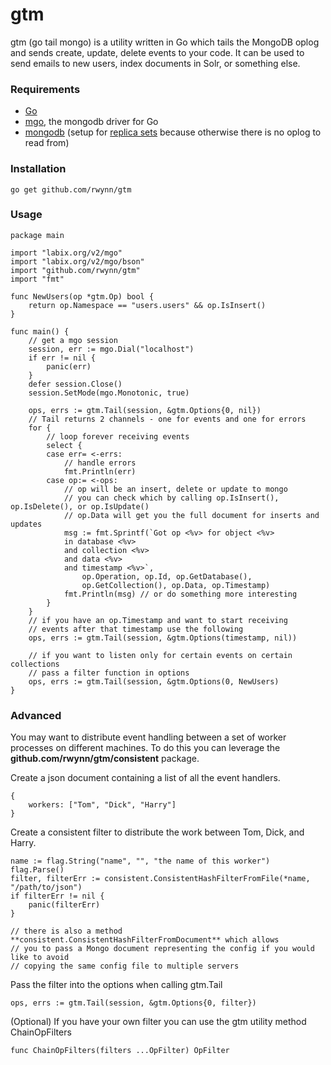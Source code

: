 gtm
===
gtm (go tail mongo) is a utility written in Go which tails the MongoDB oplog and sends create, update, delete events to your code.
It can be used to send emails to new users, index documents in Solr, or something else.

### Requirements ###
+ [Go](http://golang.org/doc/install)
+ [mgo](http://labix.org/mgo), the mongodb driver for Go
+ [mongodb](http://www.mongodb.org/) (setup for [replica sets](http://docs.mongodb.org/manual/tutorial/deploy-replica-set/) because otherwise there is no oplog to read from)

### Installation ###

	go get github.com/rwynn/gtm

### Usage ###
	
	package main
	
	import "labix.org/v2/mgo"
	import "labix.org/v2/mgo/bson"
	import "github.com/rwynn/gtm"
	import "fmt"

	func NewUsers(op *gtm.Op) bool {
		return op.Namespace == "users.users" && op.IsInsert()
	}

	func main() {
		// get a mgo session	
		session, err := mgo.Dial("localhost")
		if err != nil {
			panic(err)
		}
		defer session.Close()
		session.SetMode(mgo.Monotonic, true)
		
		ops, errs := gtm.Tail(session, &gtm.Options{0, nil})
		// Tail returns 2 channels - one for events and one for errors
		for {
			// loop forever receiving events	
			select {
			case err= <-errs:
				// handle errors
				fmt.Println(err)
			case op:= <-ops:
				// op will be an insert, delete or update to mongo
				// you can check which by calling op.IsInsert(), op.IsDelete(), or op.IsUpdate()
				// op.Data will get you the full document for inserts and updates
				msg := fmt.Sprintf(`Got op <%v> for object <%v> 
				in database <%v>
				and collection <%v>
				and data <%v>
				and timestamp <%v>`,
					op.Operation, op.Id, op.GetDatabase(),
					op.GetCollection(), op.Data, op.Timestamp)
				fmt.Println(msg) // or do something more interesting
			}
		}
		// if you have an op.Timestamp and want to start receiving
		// events after that timestamp use the following
		ops, errs := gtm.Tail(session, &gtm.Options(timestamp, nil))

		// if you want to listen only for certain events on certain collections
		// pass a filter function in options
		ops, errs := gtm.Tail(session, &gtm.Options(0, NewUsers)
	}


### Advanced ###

You may want to distribute event handling between a set of worker processes on different machines.
To do this you can leverage the **github.com/rwynn/gtm/consistent** package.  

Create a json document containing a list of all the event handlers.

	{ 
		workers: ["Tom", "Dick", "Harry"] 
	}

Create a consistent filter to distribute the work between Tom, Dick, and Harry.
	
	name := flag.String("name", "", "the name of this worker")
	flag.Parse()
	filter, filterErr := consistent.ConsistentHashFilterFromFile(*name, "/path/to/json")
	if filterErr != nil {
		panic(filterErr)
	}

	// there is also a method **consistent.ConsistentHashFilterFromDocument** which allows
	// you to pass a Mongo document representing the config if you would like to avoid
	// copying the same config file to multiple servers

Pass the filter into the options when calling gtm.Tail

	ops, errs := gtm.Tail(session, &gtm.Options{0, filter})

(Optional) If you have your own filter you can use the gtm utility method ChainOpFilters
	
	func ChainOpFilters(filters ...OpFilter) OpFilter
